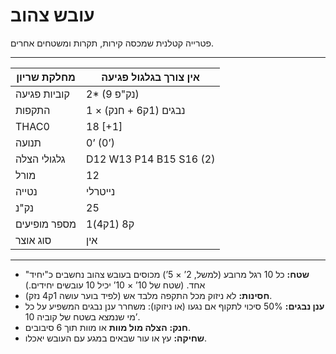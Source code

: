 # עובש צהוב

פטרייה קטלנית שמכסה קירות, תקרות ומשטחים אחרים.

------

| מחלקת שריון     | אין צורך בגלגול פגיעה       |
| ---------------- | -------------------------- |
| קוביות פגיעה     | 2* (9 נק"פ)                |
| התקפות           | 1 × נבגים (1ק6 + חנק)      |
| THAC0            | 18 [+1]                    |
| תנועה            | 0’ (0’)                    |
| גלגולי הצלה      | D12 W13 P14 B15 S16 (2)    |
| מורל             | 12                         |
| נטייה            | נייטרלי                    |
| נק"נ             | 25                         |
| מספר מופיעים     | 1ק8 (1ק4)                  |
| סוג אוצר         | אין                        |

------

- **שטח:** כל 10 רגל מרובע (למשל, 2’ × 5’) מכוסים בעובש צהוב נחשבים כ"יחיד" אחד. (שטח של 10’ × 10’ יכיל 10 עובשים יחידים.)
- **חסינות:** לא ניזוק מכל התקפה מלבד אש (לפיד בוער עושה 1ק4 נזק).
- **ענן נבגים:** 50% סיכוי לתקוף אם נגעו (או ניזוקו): משחרר ענן נבגים המשפיע על כל מי שנמצא בשטח של קוביה 10’.
- **חנק:** **הצלה מול מוות** או מוות תוך 6 סיבובים.
- **שחיקה:** עץ או עור שבאים במגע עם העובש יאכלו.